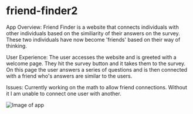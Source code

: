 # friend-finder2

App Overview: Friend Finder is a website that connects individuals with other individuals based on the similiarity of their answers on the survey. These two individuals have now become 'friends' based on their way of thinking.

User Experience: The user accesses the website and is greeted with a welcome page. They hit the survey button and it takes them to the survey. On this page the user answers a series of questions and is then connected with a friend who's answers are similar to the users.

Issues: Currently working on the math to allow friend connections. Without it I am unable to connect one user with another. 

![Image of app](images/Friend-finder.png)